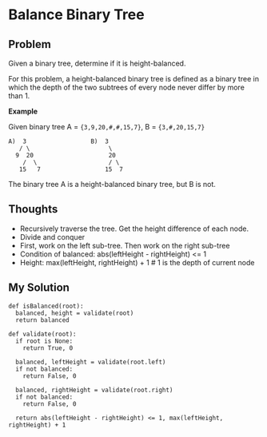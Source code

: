 # Balance Binary Tree

## Problem

Given a binary tree, determine if it is height-balanced.

For this problem, a height-balanced binary tree is defined as a binary tree in which the depth of the two subtrees of every node never differ by more than 1.

**Example**

Given binary tree A = ```{3,9,20,#,#,15,7}```, B = ```{3,#,20,15,7}```

```
A)  3                  B)  3
   / \                      \
  9  20                     20
    /  \                    / \
   15   7                  15  7
```

The binary tree A is a height-balanced binary tree, but B is not.

## Thoughts

- Recursively traverse the tree. Get the height difference of each node. 
- Divide and conquer
- First, work on the left sub-tree. Then work on the right sub-tree
- Condition of balanced: abs(leftHeight - rightHeight) <= 1
- Height: max(leftHeight, rightHeight) + 1 # 1 is the depth of current node

## My Solution

```
def isBalanced(root):
  balanced, height = validate(root)
  return balanced
  
def validate(root):
  if root is None:
    return True, 0
  
  balanced, leftHeight = validate(root.left)
  if not balanced:
    return False, 0
  
  balanced, rightHeight = validate(root.right)
  if not balanced:
    return False, 0
  
  return abs(leftHeight - rightHeight) <= 1, max(leftHeight, rightHeight) + 1
```

